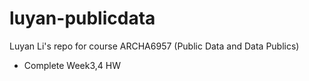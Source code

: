 # luyan-publicdata
Luyan Li's repo for course ARCHA6957 (Public Data and Data Publics)

- Complete Week3,4 HW